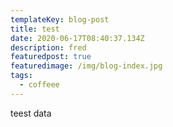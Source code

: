 ```yaml
---
templateKey: blog-post
title: test
date: 2020-06-17T08:40:37.134Z
description: fred
featuredpost: true
featuredimage: /img/blog-index.jpg
tags:
  - coffeee
---
```

teest data